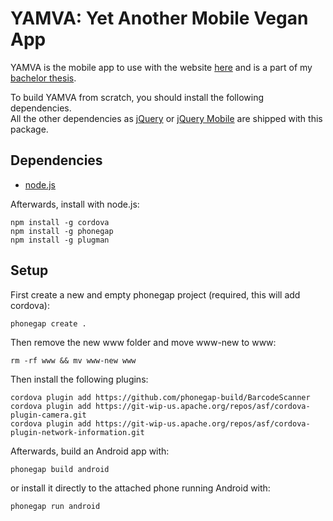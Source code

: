 # YAMVA: Yet Another Mobile Vegan App

YAMVA is the mobile app to use with the website [here][] and is a part
of my [bachelor thesis][].

To build YAMVA from scratch, you should install the following
dependencies.<br>
All the other dependencies as [jQuery][] or [jQuery Mobile][] are shipped with
this package.

## Dependencies

* [node.js][]

Afterwards, install with node.js:

	npm install -g cordova
	npm install -g phonegap
	npm install -g plugman

## Setup

First create a new and empty phonegap project (required, this will
add cordova):

	phonegap create .

Then remove the new www folder and move www-new to www:

	rm -rf www && mv www-new www

Then install the following plugins:

	cordova plugin add https://github.com/phonegap-build/BarcodeScanner
	cordova plugin add https://git-wip-us.apache.org/repos/asf/cordova-plugin-camera.git
	cordova plugin add https://git-wip-us.apache.org/repos/asf/cordova-plugin-network-information.git

Afterwards, build an Android app with:

	phonegap build android

or install it directly to the attached phone running Android with:

	phonegap run android

[here]: http://yava.yhaupenthal.org
[bachelor thesis]: http://yhaupenthal.org/bachelor.htm
[node.js]: http://nodejs.org/
[jQuery]: https://jquery.org/
[jQuery Mobile]: http://jquerymobile.com/
